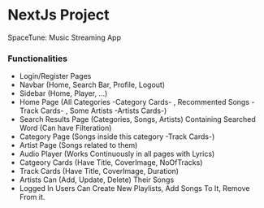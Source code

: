 # NextJs Project

SpaceTune: Music Streaming App

### Functionalities

- Login/Register Pages
- Navbar (Home, Search Bar, Profile, Logout)
- Sidebar (Home, Player, ...)
- Home Page (All Categories -Category Cards- , Recommented Songs -Track Cards- , Some Artists -Artists Cards-)
- Search Results Page (Categories, Songs, Artists) Containing Searched Word (Can have Filteration)
- Category Page (Songs inside this category -Track Cards-)
- Artist Page (Songs related to them)
- Audio Player (Works Continuously in all pages with Lyrics)
- Catgeory Cards (Have Title, CoverImage, NoOfTracks)
- Track Cards (Have Title, CoverImage, Duration)
- Artists Can (Add, Update, Delete) Their Songs
- Logged In Users Can Create New Playlists, Add Songs To It, Remove From it.

